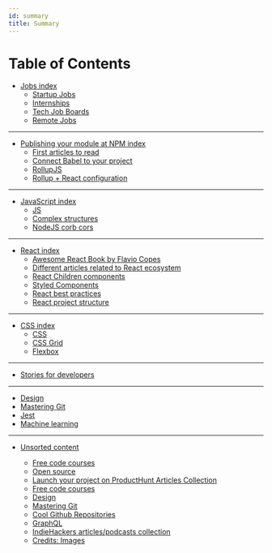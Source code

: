 ```yaml
---
id: summary
title: Summary
---
```


Table of Contents
=================

* [Jobs index](jobs/index.md)
  * [Startup Jobs](jobs/tech-job.md)
  * [Internships](jobs/internships.md)
  * [Tech Job Boards](jobs/job-boards.md)
  * [Remote Jobs](jobs/jobs.md)
---  
* [Publishing your module at NPM index](create-npm-module/index.md)
  * [First articles to read](create-npm-module/create-npm-module.md)
  * [Connect Babel to your project](create-npm-module/create-npm-module-babel.md)
  * [RollupJS](create-npm-module/create-npm-module-rollup.md)
  * [Rollup + React configuration](create-npm-module/create-npm-module-rollup-react.md)

---
* [JavaScript index](js/index.md)
  * [JS](js/js.md)
  * [Complex structures](js/complex-structures.md)
  * [NodeJS corb cors](js/nodejs-corb-cors.md)
---

* [React index](react/index.md)
  * [Awesome React Book by Flavio Copes](react/awesome-react-book.md)
  * [Different articles related to React ecosystem](react/react.md)
  * [React Children components](react/react-children.md)
  * [Styled Components](react/styling.md)
  * [React best practices](react/react-best-practices.md)
  * [React project structure](react/project-structure.md)

---
* [CSS index](css/index.md)
  * [CSS](css/css.md)
  * [CSS Grid](css/css-grid.md)    
  * [Flexbox](css/flexbox.md)
---
* [Stories for developers](stories/stories.md)
---
* [Design](design/design.md)
* [Mastering Git](git/git.md)
* [Jest](jest/jest.md)
* [Machine learning](machine-learning/machine-learning.md)
---
* [Unsorted content](unsorted/index.md)
    * [Free code courses](courses.md)
    * [Open source](open-source/open-source.md)
    * [Launch your project on ProductHunt Articles Collection](product-hunt/launch-producthunt.md)
    * [Free code courses](courses.md)    
    * [Design](design/design.md)
    * [Mastering Git](git/git.md)
    * [Cool Github Repositories](github/cool-github-repositories.md)
    * [GraphQL](graphql/graphql.md)    
    * [IndieHackers articles/podcasts collection](indie-hackers/indie-hackers.md)    
    * [Credits: Images](images.md)

  <!--



 <!--

future sections:

* Stories to read
* Publishing your module at npm
* Design
* Jobs/Internships



 -->

<!-- ## development -->



<!--



<!-- * [React]()
    * [React](react/react.md)
    * [Styling](react/styling.md)
    * [Awesome React Book](react/awesome-react-book.md)


    * [Jest](jest/jest.md)

* [Stories](stories/stories.md)

* [CSS](css/index.md)
    * [CSS](css/css.md)
    * [CSS Grid](css/css-grid.md)    
    * [Flexbox](css/flexbox.md)

* [Other]()
    * [Open source](open-source/open-source.md)
    * [Launch producthunt](product-hunt/launch-producthunt.md)
    * [Free code courses](courses.md)    
    * [Design](design/design.md)
    * [Git](git/git.md)
    * [Cool Github Repositories](github/cool-github-repositories.md)

    * [Credits: Images](images.md) -->
